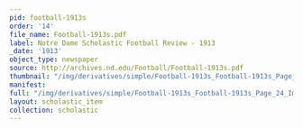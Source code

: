 ```yaml
---
pid: football-1913s
order: '14'
file_name: Football-1913s.pdf
label: Notre Dame Scholastic Football Review - 1913
_date: '1913'
object_type: newspaper
source: http://archives.nd.edu/Football/Football-1913s.pdf
thumbnail: "/img/derivatives/simple/Football-1913s_Football-1913s_Page_24_Image_0001/thumbnail.jpg"
manifest:
full: "/img/derivatives/simple/Football-1913s_Football-1913s_Page_24_Image_0001/fullwidth.jpg"
layout: scholastic_item
collection: scholastic
---
```

